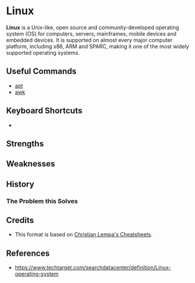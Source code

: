# Linux

**Linux** is a Unix-like, open source and community-developed operating system (OS) for computers, servers, mainframes, mobile devices and embedded devices. It is supported on almost every major computer platform, including x86, ARM and SPARC, making it one of the most widely supported operating systems.

## Useful Commands

- [apt](/shell/apt.md)
- [awk](/shell/awk.md)

## Keyboard Shortcuts

- 

## Strengths

## Weaknesses

## History

### The Problem this Solves

## Credits

- This format is based on [Christian Lempa's Cheatsheets](https://github.com/ChristianLempa/cheat-sheets/blob/main/linux/awk.md).

## References

- https://www.techtarget.com/searchdatacenter/definition/Linux-operating-system